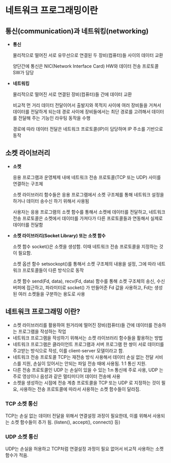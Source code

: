 # 네트워크 프로그래밍이란



## 통신(communication)과 네트워킹(networking)

* **통신**

  물리적으로 떨어진 서로 유무선으로 연결된 두 장비(컴퓨터)들 사이의 데이터 교환

  양단간에 통신은 NIC(Network Interface Card) HW와 데이터 전송 프로토콜 SW가 담당

* **네트워킹**

  물리적으로 떨어진 서로 연결된 장비(컴퓨터)들 간에 데이터 교환

  비교적 먼 거리 데이터 전달이어서 출발지와 목적지 사이에 여러 장비들을 거쳐서 데이터를 전달하게 되는데 경로 사이에 장비들에서는 최단 경로를 고려해서 데이터를 전달해 주는 기능인 라우팅 동작을 수행

  경로에 따라 데이터 전달은 네트워크 프로토콜(IP)이 담당하며 IP 주소를 기반으로 동작



## 소켓 라이브러리

* **소켓**

  응용 프로그램과 운영체제 내에 네트워크 전송 프로토콜(TCP 또는 UDP) 사이를 연결하는 구조체

  소켓 라이브러리 함수들은 응용 프로그램에서 소켓 구조체를 통해 네트워크 설정을 하거나 데이터 송수신 하기 위해서 사용됨

  사용자는 응용 프로그램의 소켓 함수를 통해서 소켓에 데이터를 전달하고, 네트워크 전송 프로토콜은 소켓에서 데이터를 가져다가 다른 프로토콜들과 연동해서 실제로 데이터를 전달함

* **소켓 라이브러리(Socket Library) 또는 소켓 함수**

  소켓 함수 socket()은 소켓을 생성함. 이때 네트워크 전송 프로토콜을 지정하는 것이 필요함.

  소켓 옵션 함수 setsockopt()를 통해서 소켓 구조체의 내용을 설정, 그에 따라 네트워크 프로토콜들이 다른 방식으로 동작

  소켓 함수 send(Fd, data), recv(Fd, data) 함수를 통해 소켓 구조체의 송신, 수신 버퍼에 접근하고, 파라미터로 socket() 가 만들어준 Fd 값을 사용하고, Fd는 생성된 여러 소켓들을 구분하는 용도로 사용



## 네트워크 프로그래밍 이란?

* 소켓 라이브러리를 활용하여 원거리에 떨어진 장비(컴퓨터)들 간에 데이터를 전송하는 프로그램을 작성하는 작업
* 네트워크 프로그램을 작성하기 위해서는 소켓 라이브러리 함수들을 활용하는 방법
* 네트워크 프로그램은 클라이언트 프로그램과 서버 프로그램 한 쌍이 서로 데이터를 주고받는 방식으로 작성, 이를 client-server 모델이라고 함.
* 네트워크 전송 프로토콜 TCP는 재전송 방식 사용해서 데이터 손실 없는 전달 서비스를 지원, 손실이 있어서는 안되는 파일 전송 때에 사용됨. 1:1 통신 지원.
* 다른 전송 프로토콜인 UDP 는 손실이 있을 수 있는 1:n 통신에 주로 사용, UDP 는 주로 영상이나 음성과 같은 멀티미디어 데이터 전송에 사용
* 소켓을 생성하는 시점에 전송 계층 프로토콜을 TCP 또는 UDP 로 지정하는 것이 필요, 사용하는 전송 프로토콜에 따라서 사용하는 소켓 함수들이 달라짐.



### TCP 소켓 통신

TCP는 손실 없는 데이터 전달을 위해서 연결설정 과정이 필요한데, 이를 위해서 사용되는 소켓 함수들이 추가 됨. (listen(), accept(), connect() 등)

### UDP 소켓 통신

UDP는 손실을 허용하고 TCP처럼 연결설정 과정이 필요 없어서 비교적 사용하는 소켓 함수가 적음.